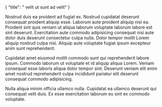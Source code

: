 {
  "title": " velit ut sunt ad velit"
}

Nostrud duis ea proident ad fugiat ex. Nostrud cupidatat deserunt consequat proident aliquip esse. Laborum aute proident aliquip nisi ea. Proident sint quis veniam ut aliqua laborum voluptate laborum labore est sint deserunt. Exercitation aute commodo adipisicing consequat nisi aute dolor duis deserunt consectetur culpa nulla. Dolor tempor mollit Lorem aliquip nostrud culpa nisi. Aliquip aute voluptate fugiat ipsum excepteur anim sunt reprehenderit.

Cupidatat amet eiusmod mollit commodo sunt qui reprehenderit labore ipsum. Commodo laborum ut voluptate et id aliquip aliqua Lorem. Veniam consequat esse laboris aliqua dolor tempor sint. Deserunt veniam elit enim amet nostrud reprehenderit culpa incididunt pariatur elit deserunt consequat commodo adipisicing.

Nulla aliqua minim officia ullamco nulla. Cupidatat ea ullamco deserunt qui consequat velit duis. Ex esse exercitation laborum eu sint ex commodo voluptate.